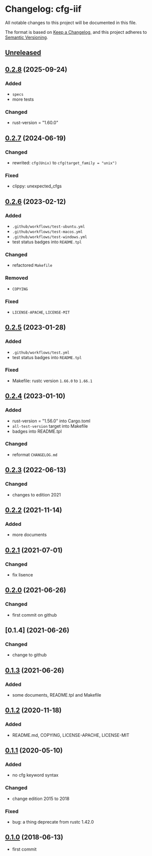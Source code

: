 # Changelog: cfg-iif

All notable changes to this project will be documented in this file.

The format is based on [Keep a Changelog](https://keepachangelog.com/en/1.0.0/),
and this project adheres to [Semantic Versioning](https://semver.org/spec/v2.0.0.html).

## [Unreleased]


## [0.2.8] (2025-09-24)
### Added
* `specs`
* more tests

### Changed
* rust-version = "1.60.0"

## [0.2.7] (2024-06-19)
### Changed
* rewrited: `cfg(Unix)` to `cfg(target_family = "unix")`

### Fixed
* clippy: unexpected_cfgs

## [0.2.6] (2023-02-12)
### Added
* `.github/workflows/test-ubuntu.yml`
* `.github/workflows/test-macos.yml`
* `.github/workflows/test-windows.yml`
* test status badges into `README.tpl`

### Changed
* refactored `Makefile`

### Removed
* `COPYING`

### Fixed
* `LICENSE-APACHE`, `LICENSE-MIT`

## [0.2.5] (2023-01-28)
### Added
* `.github/workflows/test.yml`
* test status badges into `README.tpl`

### Fixed
* Makefile: rustc version `1.66.0` to `1.66.1`

## [0.2.4] (2023-01-10)
### Added
* rust-version = "1.56.0" into Cargo.toml
* `all-test-version` target into Makefile
* badges into README.tpl

### Changed
* reformat `CHANGELOG.md`

## [0.2.3] (2022-06-13)
### Changed
* changes to edition 2021

## [0.2.2] (2021-11-14)
### Added
* more documents

## [0.2.1] (2021-07-01)
### Changed
* fix lisence

## [0.2.0] (2021-06-26)
### Changed
* first commit on github

## [0.1.4] (2021-06-26)
### Changed
* change to github

## [0.1.3] (2021-06-26)
### Added
* some documents, README.tpl and Makefile

## [0.1.2] (2020-11-18)
### Added
* README.md, COPYING, LICENSE-APACHE, LICENSE-MIT

## [0.1.1] (2020-05-10)
### Added
* no cfg keyword syntax

### Changed
* change edition 2015 to 2018

### Fixed
* bug: a thing deprecate from rustc 1.42.0

## [0.1.0] (2018-06-13)
* first commit

[unreleased]: https://github.com/aki-akaguma/cfg-iif/compare/v0.2.8..HEAD
[0.2.8]: https://github.com/aki-akaguma/cfg-iif/compare/v0.2.7..v0.2.8
[0.2.7]: https://github.com/aki-akaguma/cfg-iif/compare/v0.2.6..v0.2.7
[0.2.6]: https://github.com/aki-akaguma/cfg-iif/compare/v0.2.5..v0.2.6
[0.2.5]: https://github.com/aki-akaguma/cfg-iif/compare/v0.2.4..v0.2.5
[0.2.4]: https://github.com/aki-akaguma/cfg-iif/compare/v0.2.3..v0.2.4
[0.2.3]: https://github.com/aki-akaguma/cfg-iif/compare/v0.2.2..v0.2.3
[0.2.2]: https://github.com/aki-akaguma/cfg-iif/compare/v0.2.1..v0.2.2
[0.2.1]: https://github.com/aki-akaguma/cfg-iif/compare/v0.2.0..v0.2.1
[0.2.0]: https://github.com/aki-akaguma/cfg-iif/compare/v0.1.3..v0.2.0
[0.1.3]: https://github.com/aki-akaguma/cfg-iif/compare/v0.1.2..v0.1.3
[0.1.2]: https://github.com/aki-akaguma/cfg-iif/compare/v0.1.1..v0.1.2
[0.1.1]: https://github.com/aki-akaguma/cfg-iif/compare/v0.1.0..v0.1.1
[0.1.0]: https://github.com/aki-akaguma/cfg-iif/releases/tag/v0.1.0
